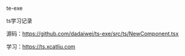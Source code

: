 te-exe

ts学习记录

源码：https://github.com/dadaiwei/ts-exe/src/ts/NewComponent.tsx

学习：https://ts.xcatliu.com